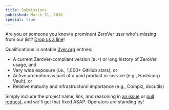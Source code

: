 ```yaml
---
title: Submissions
published: March 31, 2018
special: true
---
```


Are you or someone you know a prominent ZeroVer user who's missing
from our list? [Drop us a line][new_issue]!

Qualifications in notable [0ver.org](https://0ver.org) entries:

* A current ZeroVer-compliant version (`0.*`) or long history of ZeroVer usage, and
* Very wide exposure (i.e., 1,000+ GitHub stars), or
* Active promotion as part of a paid product or service (e.g., Hashicorp Vault), or
* Relative maturity and infrastructural importance (e.g., Compiz, docutils)

Simply include the project name, link, and reasoning in [an issue][new_issue] or
[pull request][prs], and we'll get that fixed ASAP. Operators are
standing by!


[new_issue]: https://github.com/Hans5958/zerover/issues/new
[prs]: https://github.com/Hans5958/zerover/pulls
